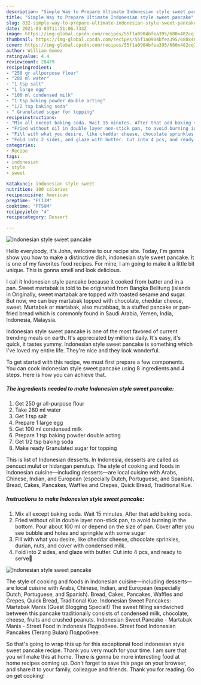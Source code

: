 ```yaml
---
description: "Simple Way to Prepare Ultimate Indonesian style sweet pancake"
title: "Simple Way to Prepare Ultimate Indonesian style sweet pancake"
slug: 832-simple-way-to-prepare-ultimate-indonesian-style-sweet-pancake
date: 2021-03-03T11:51:06.733Z
image: https://img-global.cpcdn.com/recipes/55f1a0904bfea395/680x482cq70/indonesian-style-sweet-pancake-recipe-main-photo.jpg
thumbnail: https://img-global.cpcdn.com/recipes/55f1a0904bfea395/680x482cq70/indonesian-style-sweet-pancake-recipe-main-photo.jpg
cover: https://img-global.cpcdn.com/recipes/55f1a0904bfea395/680x482cq70/indonesian-style-sweet-pancake-recipe-main-photo.jpg
author: William Gomez
ratingvalue: 4.4
reviewcount: 28479
recipeingredient:
- "250 gr allpurpose flour"
- "280 ml water"
- "1 tsp salt"
- "1 large egg"
- "100 ml condensed milk"
- "1 tsp baking powder double acting"
- "1/2 tsp baking soda"
- " Granulated sugar for topping"
recipeinstructions:
- "Mix all except baking soda. Wait 15 minutes. After that add baking soda."
- "Fried without oil in double layer non-stick pan, to avoid burning in the bottom. Pour about 100 ml or depend on the size of pan. Cover after you see bubble and holes and springkle with some sugar"
- "Fill with what you desire, like cheddar cheese, chocolate sprinkles, durian, nuts, and cover with condensed milk."
- "Fold into 2 sides, and glaze with butter. Cut into 4 pcs, and ready to serve🥰"
categories:
- Recipe
tags:
- indonesian
- style
- sweet

katakunci: indonesian style sweet 
nutrition: 100 calories
recipecuisine: American
preptime: "PT13M"
cooktime: "PT50M"
recipeyield: "4"
recipecategory: Dessert

---
```



![Indonesian style sweet pancake](https://img-global.cpcdn.com/recipes/55f1a0904bfea395/680x482cq70/indonesian-style-sweet-pancake-recipe-main-photo.jpg)

Hello everybody, it's John, welcome to our recipe site. Today, I'm gonna show you how to make a distinctive dish, indonesian style sweet pancake. It is one of my favorites food recipes. For mine, I am going to make it a little bit unique. This is gonna smell and look delicious.

I call it Indonesian style pancake because it cooked from batter and in a pan. Sweet martabak is told to be originated from Bangka Belitung (islands in Originally, sweet martabak are topped with toasted sesame and sugar. But now, we can buy martabak topped with chocolate, cheddar cheese, sweet. Murtabak or martabak, also mutabbaq, is a stuffed pancake or pan-fried bread which is commonly found in Saudi Arabia, Yemen, India, Indonesia, Malaysia.

Indonesian style sweet pancake is one of the most favored of current trending meals on earth. It's appreciated by millions daily. It's easy, it's quick, it tastes yummy. Indonesian style sweet pancake is something which I've loved my entire life. They're nice and they look wonderful.


To get started with this recipe, we must first prepare a few components. You can cook indonesian style sweet pancake using 8 ingredients and 4 steps. Here is how you can achieve that.

<!--inarticleads1-->

##### The ingredients needed to make Indonesian style sweet pancake:

1. Get 250 gr all-purpose flour
1. Take 280 ml water
1. Get 1 tsp salt
1. Prepare 1 large egg
1. Get 100 ml condensed milk
1. Prepare 1 tsp baking powder double acting
1. Get 1/2 tsp baking soda
1. Make ready  Granulated sugar for topping


This is list of Indonesian desserts. In Indonesia, desserts are called as pencuci mulut or hidangan penutup. The style of cooking and foods in Indonesian cuisine—including desserts—are local cuisine with Arabs, Chinese, Indian, and European (especially Dutch, Portuguese, and Spanish). Bread, Cakes, Pancakes, Waffles and Crepes, Quick Bread, Traditional Kue. 

<!--inarticleads2-->

##### Instructions to make Indonesian style sweet pancake:

1. Mix all except baking soda. Wait 15 minutes. After that add baking soda.
1. Fried without oil in double layer non-stick pan, to avoid burning in the bottom. Pour about 100 ml or depend on the size of pan. Cover after you see bubble and holes and springkle with some sugar
1. Fill with what you desire, like cheddar cheese, chocolate sprinkles, durian, nuts, and cover with condensed milk.
1. Fold into 2 sides, and glaze with butter. Cut into 4 pcs, and ready to serve🥰
<img src="//assets-global.cpcdn.com/assets/icons/button_play-2c75c40dde080a61004c1f40b05d8f140eaff45d7e9e6481dc71c63d2e7c4909.png" alt="Indonesian style sweet pancake">

The style of cooking and foods in Indonesian cuisine—including desserts—are local cuisine with Arabs, Chinese, Indian, and European (especially Dutch, Portuguese, and Spanish). Bread, Cakes, Pancakes, Waffles and Crepes, Quick Bread, Traditional Kue. Indonesian Sweet Pancakes: Martabak Manis (Guest Blogging Special!) The sweet filling sandwiched between this pancake traditionally consists of condensed milk, chocolate, cheese, fruits and crushed peanuts. Indonesian Sweet Pancake - Martabak Manis - Street Food in Indonesia Подробнее. Street food Indonesian Pancakes (Terang Bulan) Подробнее. 

So that's going to wrap this up for this exceptional food indonesian style sweet pancake recipe. Thank you very much for your time. I am sure that you will make this at home. There is gonna be more interesting food at home recipes coming up. Don't forget to save this page on your browser, and share it to your family, colleague and friends. Thank you for reading. Go on get cooking!
